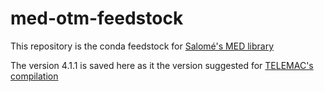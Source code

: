# med-otm-feedstock

This repository is the conda feedstock for [Salomé's MED library](https://docs.salome-platform.org/latest/dev/MEDCoupling/developer/med-file.html)

The version 4.1.1 is saved here as it the version suggested for [TELEMAC's compilation](http://wiki.opentelemac.org/doku.php?id=installation_on_linux)
